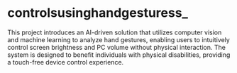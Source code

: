 # controlsusinghandgesturess_
This project introduces an AI-driven solution that utilizes computer vision and machine learning to analyze hand gestures, enabling users to intuitively control screen brightness and PC volume without physical interaction. The system is designed to benefit individuals with physical disabilities, providing a touch-free device control experience.
